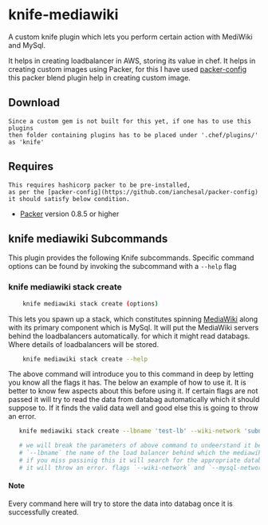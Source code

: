 # knife-mediawiki

A custom knife plugin which lets you perform certain action with MediWiki and MySql.

It helps in creating loadbalancer in AWS, storing its value in chef.
It helps in creating custom images using Packer, for this I have used [packer-config](https://github.com/ianchesal/packer-config)
this packer blend plugin help in creating custom image.


## Download

    Since a custom gem is not built for this yet, if one has to use this plugins
	then folder containing plugins has to be placed under '.chef/plugins/' as 'knife'

## Requires

    This requires hashicorp packer to be pre-installed, 
	as per the [packer-config](https://github.com/ianchesal/packer-config) it should satisfy below condition.
* [Packer](http://packer.io) version 0.8.5 or higher

## knife mediawiki Subcommands

This plugin provides the following Knife subcommands. Specific command options can be found by invoking the subcommand with a `--help` flag

### knife mediawiki stack create

```bash
    knife mediawiki stack create (options)
```

This lets you spawn up a stack, which constitutes spinning [MediaWiki]("https://www.mediawiki.org/wiki/MediaWiki") along with its primary component which is MySql.
It will put the MediaWiki servers behind the loadbalancers automatically. for which it might read databags.
Where details of loadbalancers will be stored.

```bash
    knife mediawiki stack create --help
```

The above command will introduce you to this command in deep by letting you know all the flags it has.
The below an example of how to use it. It is better to know few aspects about this before using it.
If certain flags are not passed it will try to read the data from databag automatically which it should suppose to.
If it finds the valid data well and good else this is going to throw an error.

```bash
   knife mediawiki stack create --lbname 'test-lb' --wiki-network 'subnet-99axvjhjd' --mysql-network 'subnet-d81kfnd6'

   # we will break the parameters of above command to undeerstand it better
   # `--lbname` the name of the load balancer behind which the mediawiki servers has to be placed.
   # if you miss passinig this it will search for the appropriate databag for the info, if it dosen't finds
   # it will throw an error. flags `--wiki-network` and `--mysql-network` as the name specifies these are networks for mediawiki and mysql

```

#### Note

Every command here will try to store the data into databag once it is successfully created.


